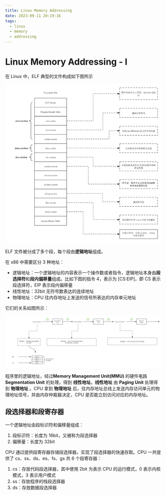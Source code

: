 ```yaml
---
title: Linux Memory Addressing
date: 2023-09-11 20:19:16
tags:
  - linux
  - memory
  - addressing
---
```


# Linux Memory Addressing - I

在 Linux 中，ELF 典型的文件构成如下图所示

![lma-2](https://github.com/hailingu/hailingu.github.io/blob/master/images/lma-2.png?raw=true)

ELF 文件被分成了多个段，每个段由**逻辑地址**组成。

在 x86 中需要区分 3 种地址：

- 逻辑地址：一个逻辑地址的内容表示一个操作数或者指令，逻辑地址本身由**段选择符**和**段内偏移量**组成。比如下图的指令 4，表示为 [CS:EIP]，即 CS 表示段选择符，EIP 表示段内偏移量
- 线性地址：32bit 无符号数表达的连续地址
- 物理地址：CPU 往内存地址上发送的信号所表达的内存单元地址

它们的关系如图所示：

<!--more-->

![lma-1](https://github.com/hailingu/hailingu.github.io/blob/master/images/lma-1.png?raw=true)

程序里的逻辑地址，经过**Memory Management Unit(MMU)** 的硬件电路 **Segmentation Unit** 的处理，得到 **线性地址**。**线性地址** 由 **Paging Unit** 处理得到 **物理地址** 。CPU 拿到 **物理地址** 后，往内存地址总线上发送内存访问单元的物理地址信号，并由内存仲裁器决定，CPU 是否能立刻访问对应的内存地址。

## 段选择器和段寄存器

一个逻辑地址由段标识符和偏移量组成：

1. 段标识符：长度为 16bit，又被称为段选择器
2. 偏移量：长度为 32bit

CPU 通过提供段寄存器存储段选择器，实现了段选择器的快速存取。CPU 一共提供了 cs、ss、ds、es、fs、gs 共 6 个段寄存器：

1. cs：存放代码段选择器，其中使用 2bit 为表示 CPU 的运行模式，0 表示内核模式，3 表示用户模式
2. ss：存放程序的栈段选择器
3. ds：存放数据段选择器
